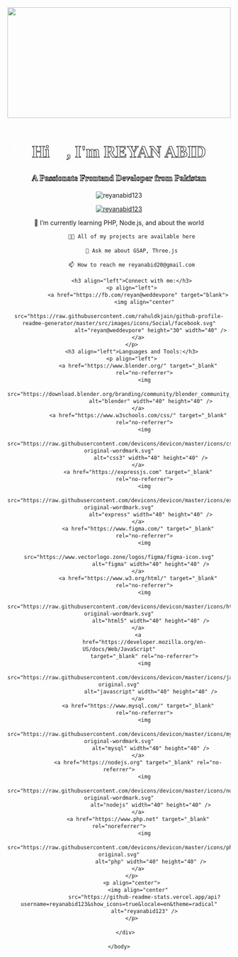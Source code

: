 <!DOCTYPE html>
<html lang="en">
    <head>
        <meta charset="UTF-8">
        <meta name="viewport" content="width=device-width, initial-scale=1.0">
        <title>Document</title>
        <link rel="preconnect" href="https://fonts.googleapis.com">
        <link rel="preconnect" href="https://fonts.gstatic.com" crossorigin>
        <link
            href="https://fonts.googleapis.com/css2?family=Glory:ital,wght@0,100..800;1,100..800&display=swap"
            rel="stylesheet">
    </head>
    <body>
        <img
            src="https://i.pinimg.com/originals/fa/da/ac/fadaaccbe42be76393b341017b735367.gif"
            alt
            style="height: 250px; width: 100%; object-fit: cover; z-index: -20;">
        <div class="main-2"
            style="background: transparent; -webkit-backdrop-filter: blur(10px);backdrop-filter: blur(10px); justify-content: center; align-items: center; text-align: center; ">
            <h1 align="center"
                style="font-size: 3.9vw; font-weight: 900; font-family: glory; -webkit-text-stroke: 1px  black; color: transparent;">Hi
                👋, I'm REYAN ABID</h1>
            <h3 align="center" style="font-family: glory; -webkit-text-stroke: 1px  black; color: transparent; font-size: 2vw;">A Passionate Frontend Developer from
                Pakistan</h3>
            <p align="center">
                <img
                    src="https://komarev.com/ghpvc/?username=reyanabid123&label=Profile%20views&color=0e75b6&style=flat"
                    alt="reyanabid123" />
            </p>
            <p align="center">
                <a href="https://github.com/ryo-ma/github-profile-trophy">
                    <img
                        src="https://github-profile-trophy.vercel.app/?username=reyanabid123&theme=onedark"
                        alt="reyanabid123" />
                </a>
            </p>
            🌱 I’m currently learning PHP, Node.js, and about the world

            👨‍💻 All of my projects are available here

            💬 Ask me about GSAP, Three.js

            📫 How to reach me reyanabid20@gmail.com

            <h3 align="left">Connect with me:</h3>
            <p align="left">
                <a href="https://fb.com/reyan@weddevpore" target="blank">
                    <img align="center"
                        src="https://raw.githubusercontent.com/rahuldkjain/github-profile-readme-generator/master/src/images/icons/Social/facebook.svg"
                        alt="reyan@weddevpore" height="30" width="40" />
                </a>
            </p>
            <h3 align="left">Languages and Tools:</h3>
            <p align="left">
                <a href="https://www.blender.org/" target="_blank"
                    rel="no-referrer">
                    <img
                        src="https://download.blender.org/branding/community/blender_community_badge_white.svg"
                        alt="blender" width="40" height="40" />
                </a>
                <a href="https://www.w3schools.com/css/" target="_blank"
                    rel="no-referrer">
                    <img
                        src="https://raw.githubusercontent.com/devicons/devicon/master/icons/css3/css3-original-wordmark.svg"
                        alt="css3" width="40" height="40" />
                </a>
                <a href="https://expressjs.com" target="_blank"
                    rel="no-referrer">
                    <img
                        src="https://raw.githubusercontent.com/devicons/devicon/master/icons/express/express-original-wordmark.svg"
                        alt="express" width="40" height="40" />
                </a>
                <a href="https://www.figma.com/" target="_blank"
                    rel="no-referrer">
                    <img
                        src="https://www.vectorlogo.zone/logos/figma/figma-icon.svg"
                        alt="figma" width="40" height="40" />
                </a>
                <a href="https://www.w3.org/html/" target="_blank"
                    rel="no-referrer">
                    <img
                        src="https://raw.githubusercontent.com/devicons/devicon/master/icons/html5/html5-original-wordmark.svg"
                        alt="html5" width="40" height="40" />
                </a>
                <a
                    href="https://developer.mozilla.org/en-US/docs/Web/JavaScript"
                    target="_blank" rel="no-referrer">
                    <img
                        src="https://raw.githubusercontent.com/devicons/devicon/master/icons/javascript/javascript-original.svg"
                        alt="javascript" width="40" height="40" />
                </a>
                <a href="https://www.mysql.com/" target="_blank"
                    rel="no-referrer">
                    <img
                        src="https://raw.githubusercontent.com/devicons/devicon/master/icons/mysql/mysql-original-wordmark.svg"
                        alt="mysql" width="40" height="40" />
                </a>
                <a href="https://nodejs.org" target="_blank" rel="no-referrer">
                    <img
                        src="https://raw.githubusercontent.com/devicons/devicon/master/icons/nodejs/nodejs-original-wordmark.svg"
                        alt="nodejs" width="40" height="40" />
                </a>
                <a href="https://www.php.net" target="_blank" rel="noreferrer">
                    <img
                        src="https://raw.githubusercontent.com/devicons/devicon/master/icons/php/php-original.svg"
                        alt="php" width="40" height="40" />
                </a>
            </p>
            <p align="center">
                <img align="center"
                    src="https://github-readme-stats.vercel.app/api?username=reyanabid123&show_icons=true&locale=en&theme=radical"
                    alt="reyanabid123" />
            </p>

        </div>

    </body>
</html>
